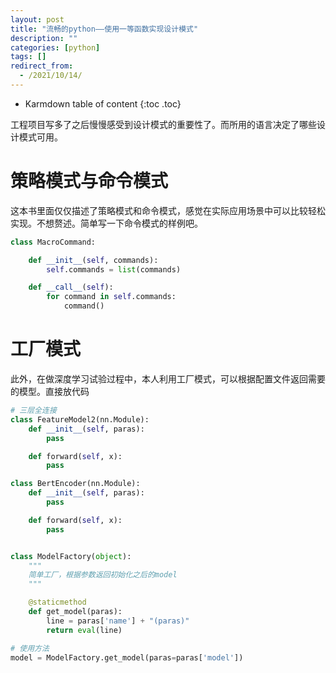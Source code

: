 ```yaml
---
layout: post
title: "流畅的python——使用一等函数实现设计模式"
description: ""
categories: [python]
tags: []
redirect_from:
  - /2021/10/14/
---
```


* Karmdown table of content
{:toc .toc}

工程项目写多了之后慢慢感受到设计模式的重要性了。而所用的语言决定了哪些设计模式可用。

# 策略模式与命令模式

这本书里面仅仅描述了策略模式和命令模式，感觉在实际应用场景中可以比较轻松实现。不想赘述。简单写一下命令模式的样例吧。

~~~python
class MacroCommand:

	def __init__(self, commands):
		self.commands = list(commands)

	def __call__(self):
		for command in self.commands:
			command()
~~~

# 工厂模式

此外，在做深度学习试验过程中，本人利用工厂模式，可以根据配置文件返回需要的模型。直接放代码

~~~python
# 三层全连接
class FeatureModel2(nn.Module):
    def __init__(self, paras):
    	pass

    def forward(self, x):
    	pass

class BertEncoder(nn.Module):
    def __init__(self, paras):
    	pass

    def forward(self, x):
    	pass


class ModelFactory(object):
    """
    简单工厂，根据参数返回初始化之后的model
    """

    @staticmethod
    def get_model(paras):
        line = paras['name'] + "(paras)"
        return eval(line)

# 使用方法
model = ModelFactory.get_model(paras=paras['model'])
~~~~